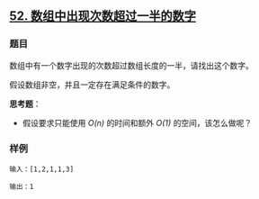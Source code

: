 ## [52. 数组中出现次数超过一半的数字](https://www.acwing.com/problem/content/48/)

### 题目

数组中有一个数字出现的次数超过数组长度的一半，请找出这个数字。

假设数组非空，并且一定存在满足条件的数字。

**思考题**：

- 假设要求只能使用 *O(n)* 的时间和额外 *O(1)* 的空间，该怎么做呢？

### 样例

```
输入：[1,2,1,1,3]

输出：1
```
